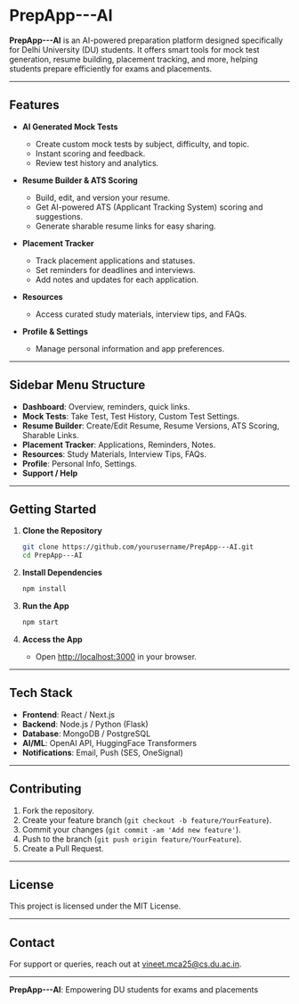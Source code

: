 # PrepApp---AI

**PrepApp---AI** is an AI-powered preparation platform designed specifically for Delhi University (DU) students. It offers smart tools for mock test generation, resume building, placement tracking, and more, helping students prepare efficiently for exams and placements.

---

## Features

- **AI Generated Mock Tests**
  - Create custom mock tests by subject, difficulty, and topic.
  - Instant scoring and feedback.
  - Review test history and analytics.

- **Resume Builder & ATS Scoring**
  - Build, edit, and version your resume.
  - Get AI-powered ATS (Applicant Tracking System) scoring and suggestions.
  - Generate sharable resume links for easy sharing.

- **Placement Tracker**
  - Track placement applications and statuses.
  - Set reminders for deadlines and interviews.
  - Add notes and updates for each application.

- **Resources**
  - Access curated study materials, interview tips, and FAQs.

- **Profile & Settings**
  - Manage personal information and app preferences.

---

## Sidebar Menu Structure

- **Dashboard**: Overview, reminders, quick links.
- **Mock Tests**: Take Test, Test History, Custom Test Settings.
- **Resume Builder**: Create/Edit Resume, Resume Versions, ATS Scoring, Sharable Links.
- **Placement Tracker**: Applications, Reminders, Notes.
- **Resources**: Study Materials, Interview Tips, FAQs.
- **Profile**: Personal Info, Settings.
- **Support / Help**

---

## Getting Started

1. **Clone the Repository**
   ```sh
   git clone https://github.com/yourusername/PrepApp---AI.git
   cd PrepApp---AI
   ```

2. **Install Dependencies**
   ```sh
   npm install
   ```

3. **Run the App**
   ```sh
   npm start
   ```

4. **Access the App**
   - Open [http://localhost:3000](http://localhost:3000) in your browser.

---

## Tech Stack

- **Frontend**: React / Next.js 
- **Backend**: Node.js / Python (Flask)
- **Database**: MongoDB / PostgreSQL
- **AI/ML**: OpenAI API, HuggingFace Transformers
- **Notifications**: Email, Push (SES, OneSignal)

---

## Contributing

1. Fork the repository.
2. Create your feature branch (`git checkout -b feature/YourFeature`).
3. Commit your changes (`git commit -am 'Add new feature'`).
4. Push to the branch (`git push origin feature/YourFeature`).
5. Create a Pull Request.

---

## License

This project is licensed under the MIT License.

---

## Contact

For support or queries, reach out at [vineet.mca25@cs.du.ac.in](mailto:vineet.mca25@cs.du.ac.in).

---

**PrepApp---AI**: Empowering DU students for exams and placements